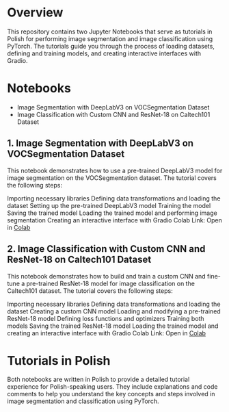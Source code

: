 # Overview
This repository contains two Jupyter Notebooks that serve as tutorials in Polish for performing image segmentation and image classification using PyTorch. The tutorials guide you through the process of loading datasets, defining and training models, and creating interactive interfaces with Gradio.

# Notebooks
 - Image Segmentation with DeepLabV3 on VOCSegmentation Dataset
 - Image Classification with Custom CNN and ResNet-18 on Caltech101 Dataset
## 1. Image Segmentation with DeepLabV3 on VOCSegmentation Dataset
This notebook demonstrates how to use a pre-trained DeepLabV3 model for image segmentation on the VOCSegmentation dataset. The tutorial covers the following steps:

Importing necessary libraries
Defining data transformations and loading the dataset
Setting up the pre-trained DeepLabV3 model
Training the model
Saving the trained model
Loading the trained model and performing image segmentation
Creating an interactive interface with Gradio
Colab Link: Open in [Colab]([URL](https://colab.research.google.com/drive/1U9NAjeRkjN5ckB1qt5zH1H73etT4L2Rw?usp=sharing))

## 2. Image Classification with Custom CNN and ResNet-18 on Caltech101 Dataset
This notebook demonstrates how to build and train a custom CNN and fine-tune a pre-trained ResNet-18 model for image classification on the Caltech101 dataset. The tutorial covers the following steps:

Importing necessary libraries
Defining data transformations and loading the dataset
Creating a custom CNN model
Loading and modifying a pre-trained ResNet-18 model
Defining loss functions and optimizers
Training both models
Saving the trained ResNet-18 model
Loading the trained model and creating an interactive interface with Gradio
Colab Link: Open in [Colab]([URL](https://colab.research.google.com/drive/1k-mWbJZAUwagcJjy9Hrz5qbJU_zhwm7n?usp=sharing))


# Tutorials in Polish
Both notebooks are written in Polish to provide a detailed tutorial experience for Polish-speaking users. They include explanations and code comments to help you understand the key concepts and steps involved in image segmentation and classification using PyTorch.
